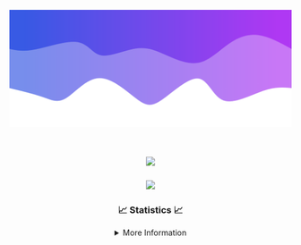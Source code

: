 ![Header](./IMG_4001.png)
<div align="center">

<h1 align="center">
  <a href="https://git.io/typing-svg">
    <img src="https://readme-typing-svg.herokuapp.com/?lines=Welcome+to+my+profile!+👋;JavaScript+developer.;&center=true&size=25">
  </a>
</h1>

<p align="center">
  <img src="https://lanyard.cnrad.dev/api/624702585596805130" />
</p>

### 📈 Statistics 📈
<details>
    <summary>More Information</summary>
    <br/>

<!--START_SECTION:waka-->
![Code Time](http://img.shields.io/badge/Code%20Time-167%20hrs%207%20mins-blue)

![Profile Views](http://img.shields.io/badge/Profile%20Views-0-blue)

**🐱 My GitHub Data** 

> 📦 2.5 kB Used in GitHub's Storage 
 > 
> 🏆 3 Contributions in the Year 2024
 > 
> 🚫 Not Opted to Hire
 > 
> 📜 5 Public Repositories 
 > 
> 🔑 1 Private Repositories 
 > 
**I'm an Early 🐤** 

```text
🌞 Morning                352 commits         ███████░░░░░░░░░░░░░░░░░░   28.55 % 
🌆 Daytime                431 commits         █████████░░░░░░░░░░░░░░░░   34.96 % 
🌃 Evening                407 commits         ████████░░░░░░░░░░░░░░░░░   33.01 % 
🌙 Night                  43 commits          █░░░░░░░░░░░░░░░░░░░░░░░░   03.49 % 
```
📅 **I'm Most Productive on Wednesday** 

```text
Monday                   152 commits         ███░░░░░░░░░░░░░░░░░░░░░░   12.33 % 
Tuesday                  163 commits         ███░░░░░░░░░░░░░░░░░░░░░░   13.22 % 
Wednesday                297 commits         ██████░░░░░░░░░░░░░░░░░░░   24.09 % 
Thursday                 249 commits         █████░░░░░░░░░░░░░░░░░░░░   20.19 % 
Friday                   141 commits         ███░░░░░░░░░░░░░░░░░░░░░░   11.44 % 
Saturday                 107 commits         ██░░░░░░░░░░░░░░░░░░░░░░░   08.68 % 
Sunday                   124 commits         ███░░░░░░░░░░░░░░░░░░░░░░   10.06 % 
```


📊 **This Week I Spent My Time On** 

```text
🕑︎ Time Zone: America/New_York

💬 Programming Languages: 
Java                     22 hrs 37 mins      ████████████████████████░   96.94 % 
XML                      38 mins             █░░░░░░░░░░░░░░░░░░░░░░░░   02.75 % 
Kotlin                   3 mins              ░░░░░░░░░░░░░░░░░░░░░░░░░   00.23 % 
HTML                     0 secs              ░░░░░░░░░░░░░░░░░░░░░░░░░   00.07 % 
YAML                     0 secs              ░░░░░░░░░░░░░░░░░░░░░░░░░   00.01 % 

🔥 Editors: 
IntelliJ                 23 hrs 20 mins      █████████████████████████   100.00 % 

🐱‍💻 Projects: 
hcf                      16 hrs 48 mins      ██████████████████░░░░░░░   71.98 % 
Mercury                  5 hrs 33 mins       ██████░░░░░░░░░░░░░░░░░░░   23.85 % 
Cobalt                   21 mins             ░░░░░░░░░░░░░░░░░░░░░░░░░   01.50 % 
Carbon                   10 mins             ░░░░░░░░░░░░░░░░░░░░░░░░░   00.77 % 
Energizer                8 mins              ░░░░░░░░░░░░░░░░░░░░░░░░░   00.62 % 

💻 Operating System: 
Windows                  23 hrs 20 mins      █████████████████████████   100.00 % 
```

**I Mostly Code in Java** 

```text
Java                     24 repos            ██████████████████████░░░   88.89 % 
JavaScript               2 repos             ██░░░░░░░░░░░░░░░░░░░░░░░   07.41 % 
C++                      1 repo              █░░░░░░░░░░░░░░░░░░░░░░░░   03.70 % 
```



**Timeline**

![Lines of Code chart](https://raw.githubusercontent.com/DevDipin/DevDipin/main/assets/bar_graph.png)


 Last Updated on 19/03/2024 21:08:51 UTC
<!--END_SECTION:waka-->

![Footer](./IMG_4002.png)
